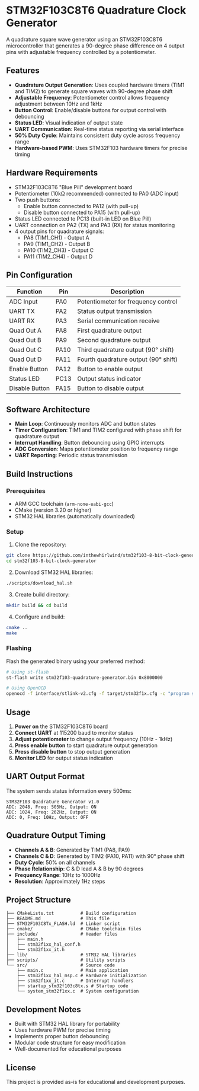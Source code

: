 # STM32F103C8T6 Quadrature Clock Generator

A quadrature square wave generator using an STM32F103C8T6 microcontroller that generates a 90-degree phase difference on 4 output pins with adjustable frequency controlled by a potentiometer.

## Features

- **Quadrature Output Generation**: Uses coupled hardware timers (TIM1 and TIM2) to generate square waves with 90-degree phase shift
- **Adjustable Frequency**: Potentiometer control allows frequency adjustment between 10Hz and 1kHz
- **Button Control**: Enable/disable buttons for output control with debouncing
- **Status LED**: Visual indication of output state
- **UART Communication**: Real-time status reporting via serial interface
- **50% Duty Cycle**: Maintains consistent duty cycle across frequency range
- **Hardware-based PWM**: Uses STM32F103 hardware timers for precise timing

## Hardware Requirements

- STM32F103C8T6 "Blue Pill" development board
- Potentiometer (10kΩ recommended) connected to PA0 (ADC input)
- Two push buttons:
  - Enable button connected to PA12 (with pull-up)
  - Disable button connected to PA15 (with pull-up) 
- Status LED connected to PC13 (built-in LED on Blue Pill)
- UART connection on PA2 (TX) and PA3 (RX) for status monitoring
- 4 output pins for quadrature signals:
  - PA8 (TIM1_CH1) - Output A
  - PA9 (TIM1_CH2) - Output B  
  - PA10 (TIM2_CH3) - Output C
  - PA11 (TIM2_CH4) - Output D

## Pin Configuration

| Function | Pin | Description |
|----------|-----|-------------|
| ADC Input | PA0 | Potentiometer for frequency control |
| UART TX | PA2 | Status output transmission |
| UART RX | PA3 | Serial communication receive |
| Quad Out A | PA8 | First quadrature output |
| Quad Out B | PA9 | Second quadrature output |
| Quad Out C | PA10 | Third quadrature output (90° shift) |
| Quad Out D | PA11 | Fourth quadrature output (90° shift) |
| Enable Button | PA12 | Button to enable output |
| Status LED | PC13 | Output status indicator |
| Disable Button | PA15 | Button to disable output |

## Software Architecture

- **Main Loop**: Continuously monitors ADC and button states
- **Timer Configuration**: TIM1 and TIM2 configured with phase shift for quadrature output
- **Interrupt Handling**: Button debouncing using GPIO interrupts
- **ADC Conversion**: Maps potentiometer position to frequency range
- **UART Reporting**: Periodic status transmission

## Build Instructions

### Prerequisites

- ARM GCC toolchain (`arm-none-eabi-gcc`)
- CMake (version 3.20 or higher)
- STM32 HAL libraries (automatically downloaded)

### Setup

1. Clone the repository:
```bash
git clone https://github.com/inthewhirlwind/stm32f103-8-bit-clock-generator.git
cd stm32f103-8-bit-clock-generator
```

2. Download STM32 HAL libraries:
```bash
./scripts/download_hal.sh
```

3. Create build directory:
```bash
mkdir build && cd build
```

4. Configure and build:
```bash
cmake ..
make
```

### Flashing

Flash the generated binary using your preferred method:

```bash
# Using st-flash
st-flash write stm32f103-quadrature-generator.bin 0x8000000

# Using OpenOCD
openocd -f interface/stlink-v2.cfg -f target/stm32f1x.cfg -c "program stm32f103-quadrature-generator.elf verify reset exit"
```

## Usage

1. **Power on** the STM32F103C8T6 board
2. **Connect UART** at 115200 baud to monitor status
3. **Adjust potentiometer** to change output frequency (10Hz - 1kHz)
4. **Press enable button** to start quadrature output generation
5. **Press disable button** to stop output generation
6. **Monitor LED** for output status indication

## UART Output Format

The system sends status information every 500ms:
```
STM32F103 Quadrature Generator v1.0
ADC: 2048, Freq: 505Hz, Output: ON
ADC: 1024, Freq: 262Hz, Output: ON
ADC: 0, Freq: 10Hz, Output: OFF
```

## Quadrature Output Timing

- **Channels A & B**: Generated by TIM1 (PA8, PA9)
- **Channels C & D**: Generated by TIM2 (PA10, PA11) with 90° phase shift
- **Duty Cycle**: 50% on all channels
- **Phase Relationship**: C & D lead A & B by 90 degrees
- **Frequency Range**: 10Hz to 1000Hz
- **Resolution**: Approximately 1Hz steps

## Project Structure

```
├── CMakeLists.txt          # Build configuration
├── README.md               # This file
├── STM32F103C8Tx_FLASH.ld  # Linker script
├── cmake/                  # CMake toolchain files
├── include/                # Header files
│   ├── main.h
│   ├── stm32f1xx_hal_conf.h
│   └── stm32f1xx_it.h
├── lib/                    # STM32 HAL libraries
├── scripts/                # Utility scripts
└── src/                    # Source code
    ├── main.c              # Main application
    ├── stm32f1xx_hal_msp.c # Hardware initialization
    ├── stm32f1xx_it.c      # Interrupt handlers
    ├── startup_stm32f103c8tx.s # Startup code
    └── system_stm32f1xx.c  # System configuration
```

## Development Notes

- Built with STM32 HAL library for portability
- Uses hardware PWM for precise timing
- Implements proper button debouncing
- Modular code structure for easy modification
- Well-documented for educational purposes

## License

This project is provided as-is for educational and development purposes.
